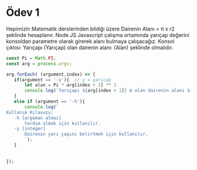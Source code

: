 # Ödev 1
 Hepimizin Matematik derslerinden bildiği üzere Dairenin Alanı = π x r2 şeklinde hesaplanır. Node.JS Javascript çalışma ortamında yarıçap değerini konsoldan parametre olarak girerek alanı bulmaya çalışacağız. Konsol çıktısı: Yarıçapı (Yarıçap) olan dairenin alanı: (Alan) şeklinde olmalıdır.


 ```javascript
 const Pi = Math.PI;
const arg = process.argv;

arg.forEach( (argument,index) => {
    if(argument == '-y'){  // y = yaricap
        let alan = Pi * arg[index + 1] ** 2
        console.log(`Yarıçapı ${arg[index + 1]} m olan dairenin alanı ${alan.toFixed(2)} m²'dir`);
    }
    else if (argument == '-h'){
        console.log(`
Kullanım Kılavuzu:
    -h [argüman almaz]
    	Yardım almak için kullanılır.
    -y [integer]
    	Dairenin yarı çapını belirtmek için kullanılır.
        `);
    }
    
    
});
 ```
